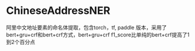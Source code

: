 # ChineseAddressNER
阿里中文地址要素的命名体提取，包含torch，tf, paddle 版本，采用了bert+gru+crf和bert+crf方式，bert+gru+crf f1_score比单纯的bert+crf提高了1到2个百分点
